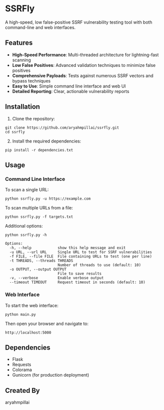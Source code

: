 # SSRFly

A high-speed, low false-positive SSRF vulnerability testing tool with both command-line and web interfaces.

## Features

- **High-Speed Performance**: Multi-threaded architecture for lightning-fast scanning
- **Low False Positives**: Advanced validation techniques to minimize false positives
- **Comprehensive Payloads**: Tests against numerous SSRF vectors and bypass techniques
- **Easy to Use**: Simple command line interface and web UI
- **Detailed Reporting**: Clear, actionable vulnerability reports

## Installation

1. Clone the repository:
```
git clone https://github.com/aryahmpillai/ssrfly.git
cd ssrfly
```

2. Install the required dependencies:
```
pip install -r dependencies.txt
```

## Usage

### Command Line Interface

To scan a single URL:
```
python ssrfly.py -u https://example.com
```

To scan multiple URLs from a file:
```
python ssrfly.py -f targets.txt
```

Additional options:
```
python ssrfly.py -h

Options:
  -h, --help            show this help message and exit
  -u URL, --url URL     Single URL to test for SSRF vulnerabilities
  -f FILE, --file FILE  File containing URLs to test (one per line)
  -t THREADS, --threads THREADS
                        Number of threads to use (default: 10)
  -o OUTPUT, --output OUTPUT
                        File to save results
  -v, --verbose         Enable verbose output
  --timeout TIMEOUT     Request timeout in seconds (default: 10)
```

### Web Interface

To start the web interface:
```
python main.py
```

Then open your browser and navigate to:
```
http://localhost:5000
```

## Dependencies

- Flask
- Requests
- Colorama
- Gunicorn (for production deployment)

## Created By

aryahmpillai
